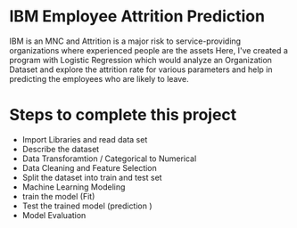 # IBM Employee Attrition Prediction
IBM is an MNC and Attrition is a major risk to service-providing organizations where experienced people are the assets Here, I've created a program with Logistic Regression which would analyze an Organization Dataset and explore the attrition rate for various parameters and help in predicting the employees who are likely to leave.

# Steps to complete this project 
  * Import Libraries and read data set
  * Describe the dataset
  * Data Transforamtion / Categorical to Numerical
  * Data Cleaning and Feature Selection
  * Split the dataset into train and test set
  * Machine Learning Modeling
  * train the model (Fit)
  * Test the trained model (prediction )
  * Model Evaluation
